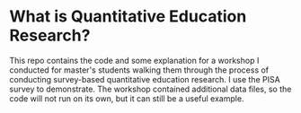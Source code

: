 # What is Quantitative Education Research?

This repo contains the code and some explanation for a workshop I conducted for master's students walking them through the process of conducting survey-based quantitative education research. I use the PISA survey to demonstrate. The workshop contained additional data files, so the code will not run on its own, but it can still be a useful example.